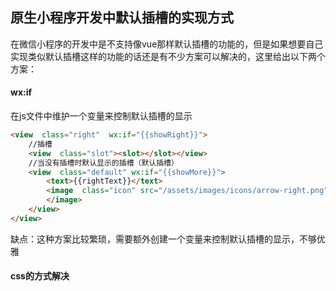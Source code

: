 ## 原生小程序开发中默认插槽的实现方式
在微信小程序的开发中是不支持像vue那样默认插槽的功能的，但是如果想要自己实现类似默认插槽这样的功能的话还是有不少方案可以解决的，这里给出以下两个方案：
#### wx:if
在js文件中维护一个变量来控制默认插槽的显示
```html
<view  class="right"  wx:if="{{showRight}}">
	//插槽
	<view  class="slot"><slot></slot></view>
	//当没有插槽时默认显示的插槽（默认插槽）
	<view  class="default" wx:if="{{showMore}}">
		<text>{{rightText}}</text>
		<image  class="icon" src="/assets/images/icons/arrow-right.png">
		</image>
	</view>
</view>
```
缺点：这种方案比较繁琐，需要额外创建一个变量来控制默认插槽的显示，不够优雅
#### css的方式解决











<!--stackedit_data:
eyJoaXN0b3J5IjpbMjEzMDM4NjM5LC04ODI0NjM1MzUsMjA0MD
I5NzYyMl19
-->